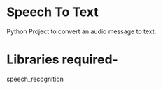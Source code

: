 # Speech To Text
Python Project to convert an audio message to text.

# Libraries required-

speech_recognition
